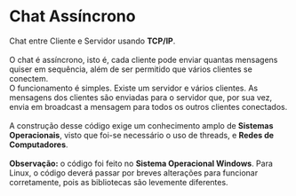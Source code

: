 # Chat Assíncrono
Chat entre Cliente e Servidor usando <strong>TCP/IP</strong>.
<br><br>
O chat é assíncrono, isto é, cada cliente pode enviar quantas mensagens quiser em sequência, além de ser permitido que vários clientes se conectem.
<br>
O funcionamento é simples. Existe um servidor e vários clientes. As mensagens dos clientes são enviadas para o servidor que, por sua vez, envia em broadcast a mensagem para todos os outros clientes conectados.
<br><br>
A construção desse código exige um conhecimento amplo de <strong>Sistemas Operacionais</strong>, visto que foi-se necessário o uso de threads, e <strong>Redes de Computadores</strong>.
<br><br>
<strong>Observação:</strong> o código foi feito no <strong>Sistema Operacional Windows</strong>. Para Linux, o código deverá passar por breves alterações para funcionar corretamente, pois as bibliotecas são levemente diferentes. 
